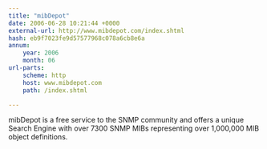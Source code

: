 ```yaml
---
title: "mibDepot"
date: 2006-06-28 10:21:44 +0000
external-url: http://www.mibdepot.com/index.shtml
hash: eb9f7023fe9d57577968c078a6cb8e6a
annum:
    year: 2006
    month: 06
url-parts:
    scheme: http
    host: www.mibdepot.com
    path: /index.shtml

---
```


mibDepot is a free service to the SNMP community and offers a unique Search Engine with over 7300 SNMP MIBs representing over 1,000,000 MIB object definitions.
